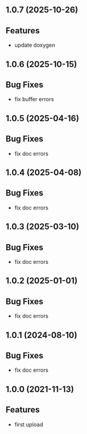 ## 1.0.7 (2025-10-26)

## Features

- update doxygen

## 1.0.6 (2025-10-15)

## Bug Fixes

- fix buffer errors

## 1.0.5 (2025-04-16)

## Bug Fixes

- fix doc errors

## 1.0.4 (2025-04-08)

## Bug Fixes

- fix doc errors

## 1.0.3 (2025-03-10)

## Bug Fixes

- fix doc errors

## 1.0.2 (2025-01-01)

## Bug Fixes

- fix doc errors

## 1.0.1 (2024-08-10)

## Bug Fixes

- fix doc errors

## 1.0.0 (2021-11-13)

## Features

- first upload
